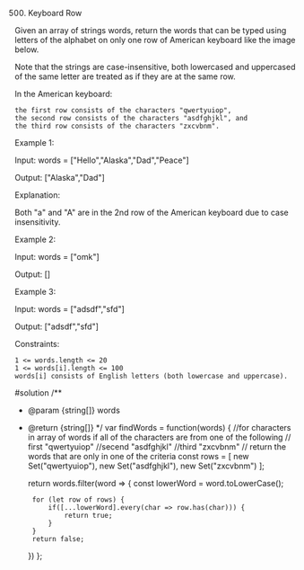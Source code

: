 500. Keyboard Row

Given an array of strings words, return the words that can be typed using letters of the alphabet on only one row of American keyboard like the image below.

Note that the strings are case-insensitive, both lowercased and uppercased of the same letter are treated as if they are at the same row.

In the American keyboard:

    the first row consists of the characters "qwertyuiop",
    the second row consists of the characters "asdfghjkl", and
    the third row consists of the characters "zxcvbnm".

 

Example 1:

Input: words = ["Hello","Alaska","Dad","Peace"]

Output: ["Alaska","Dad"]

Explanation:

Both "a" and "A" are in the 2nd row of the American keyboard due to case insensitivity.

Example 2:

Input: words = ["omk"]

Output: []

Example 3:

Input: words = ["adsdf","sfd"]

Output: ["adsdf","sfd"]

 

Constraints:

    1 <= words.length <= 20
    1 <= words[i].length <= 100
    words[i] consists of English letters (both lowercase and uppercase). 

#solution
/**
 * @param {string[]} words
 * @return {string[]}
 */
var findWords = function(words) {
    //for characters in array of words if all of the characters are from one of the following 
    // first "qwertyuiop"
    //secend "asdfghjkl"
    //third "zxcvbnm"
    // return the words that are only in one of the criteria
    const rows = [
        new Set("qwertyuiop"),
        new Set("asdfghjkl"),
        new Set("zxcvbnm")
    ];

    return words.filter(word => {
        const lowerWord = word.toLowerCase();

        for (let row of rows) {
            if([...lowerWord].every(char => row.has(char))) {
                return true;
            }
        }
        return false;
    })
};
